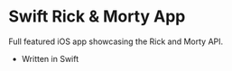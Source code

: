 # Swift Rick & Morty App

Full featured iOS app showcasing the Rick and Morty API.

- Written in Swift